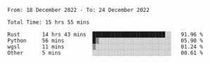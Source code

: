 <!--START_SECTION:waka-->

```text
From: 18 December 2022 - To: 24 December 2022

Total Time: 15 hrs 55 mins

Rust       14 hrs 43 mins  ███████████████████████░░   91.96 %
Python     56 mins         █▒░░░░░░░░░░░░░░░░░░░░░░░   05.90 %
wgsl       11 mins         ▒░░░░░░░░░░░░░░░░░░░░░░░░   01.24 %
Other      5 mins          ░░░░░░░░░░░░░░░░░░░░░░░░░   00.61 %
```

<!--END_SECTION:waka-->
